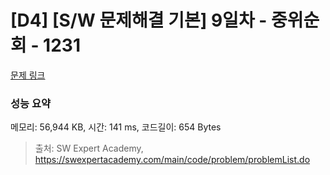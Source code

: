 # [D4] [S/W 문제해결 기본] 9일차 - 중위순회 - 1231 

[문제 링크](https://swexpertacademy.com/main/code/problem/problemDetail.do?contestProbId=AV140YnqAIECFAYD) 

### 성능 요약

메모리: 56,944 KB, 시간: 141 ms, 코드길이: 654 Bytes



> 출처: SW Expert Academy, https://swexpertacademy.com/main/code/problem/problemList.do